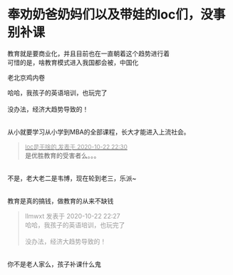 # 奉劝奶爸奶妈们以及带娃的loc们，没事别补课


教育就是要商业化，并且目前也在一直朝着这个趋势进行着<img src="static/image/smiley/default/lol.gif" smilieid="12" border="0" alt="" /><br />
可惜的是，啥教育模式进入我国都会被，中国化<img src="static/image/smiley/default/sweat.gif" smilieid="10" border="0" alt="" />

老北京鸡内卷<img id="aimg_g675w" onclick="zoom(this, this.src, 0, 0, 0)" class="zoom" src="https://cdn.jsdelivr.net/gh/hishis/forum-master/public/images/patch.gif" onmouseover="img_onmouseoverfunc(this)" onload="thumbImg(this)" border="0" alt="" />

哈哈，我孩子的英语培训，也玩完了<br />
<br />
没办法，经济大趋势导致的！<br />
<br />
<img src="static/image/smiley/default/lol.gif" smilieid="12" border="0" alt="" /><img src="static/image/smiley/default/lol.gif" smilieid="12" border="0" alt="" /><img src="static/image/smiley/default/lol.gif" smilieid="12" border="0" alt="" />

从小就要学习从小学到MBA的全部课程，长大才能进入上流社会。

<div class="quote"><blockquote><font size="2"><a href="https://www.hostloc.com/forum.php?mod=redirect&amp;goto=findpost&amp;pid=9338453&amp;ptid=757385" target="_blank"><font color="#999999">loc是干啥的 发表于 2020-10-22 22:30</font></a></font><br />
是优胜教育的受害者么。。。</blockquote></div><br />
不是，老大老二是韦博，现在轮到老三，乐派~<br />
<br />


教育是真的搞钱，做教育的从来不缺钱

<div class="quote"><blockquote><font color="#999999">llmwxt 发表于 2020-10-22 22:27</font><br />
<font color="#999999">哈哈，我孩子的英语培训，也玩完了<br />
<br />
没办法，经济大趋势导致的！<br />
</font></blockquote></div><br />
你不是老人家么，孩子补课什么鬼
